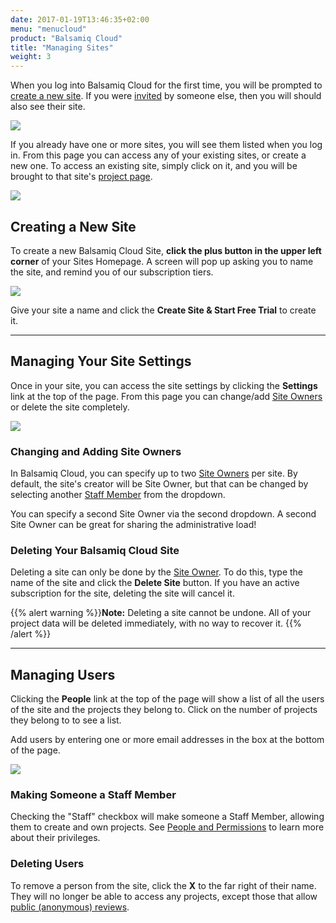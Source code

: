 ```yaml
---
date: 2017-01-19T13:46:35+02:00
menu: "menucloud"
product: "Balsamiq Cloud"
title: "Managing Sites"
weight: 3
---
```


When you log into Balsamiq Cloud for the first time, you will be prompted to [create a new site](#creating-a-new-site). If you were [invited](../people/#inviting-someone-to-a-project) by someone else, then you will should also see their site.

![](//media.balsamiq.com/img/support/docs/cloud/new-site-blank-slate.png)

If you already have one or more sites, you will see them listed when you log in. From this page you can access any of your existing sites, or create a new one. To access an existing site, simply click on it, and you will be brought to that site's [project page](../projects/).

![](//media.balsamiq.com/img/support/docs/cloud/sites-homepage.png)

## Creating a New Site

To create a new Balsamiq Cloud Site, **click the plus button in the upper left corner** of your Sites Homepage. A screen will pop up asking you to name the site, and remind you of our subscription tiers.

![](//media.balsamiq.com/img/support/docs/cloud/create-new-site.png)

Give your site a name and click the **Create Site & Start Free Trial** to create it.

---

## Managing Your Site Settings

Once in your site, you can access the site settings by clicking the **Settings** link at the top of the page. From this page you can change/add [Site Owners](../people/#site-owners) or delete the site completely.

![](//media.balsamiq.com/img/support/docs/cloud/site-settings.png)

### Changing and Adding Site Owners

In Balsamiq Cloud, you can specify up to two [Site Owners](../people/#site-owners) per site. By default, the site's creator will be Site Owner, but that can be changed by selecting another [Staff Member](../people/#staff-members) from the dropdown.

You can specify a second Site Owner via the second dropdown. A second Site Owner can be great for sharing the administrative load!

### Deleting Your Balsamiq Cloud Site

Deleting a site can only be done by the [Site Owner](../people/#site-owners). To do this, type the name of the site and click the **Delete Site** button. If you have an active subscription for the site, deleting the site will cancel it.

{{% alert warning %}}**Note:** Deleting a site cannot be undone. All of your project data will be deleted immediately, with no way to recover it. {{% /alert %}}

---

## Managing Users

Clicking the **People** link at the top of the page will show a list of all the users of the site and the projects they belong to. Click on the number of projects they belong to to see a list.

Add users by entering one or more email addresses in the box at the bottom of the page.

![](//media.balsamiq.com/img/support/docs/cloud/site-people.png)

### Making Someone a Staff Member

Checking the "Staff" checkbox will make someone a Staff Member, allowing them to create and own projects. See [People and Permissions](../people/#staff-members) to learn more about their privileges.

### Deleting Users

To remove a person from the site, click the **X** to the far right of their name. They will no longer be able to access any projects, except those that allow [public (anonymous) reviews](../people/#allow-public-reviews).
